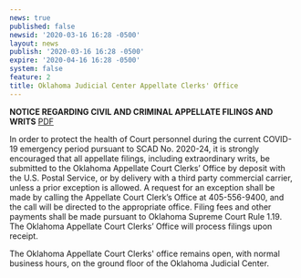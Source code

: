 ```yaml
---
news: true
published: false
newsid: '2020-03-16 16:28 -0500'
layout: news
publish: '2020-03-16 16:28 -0500'
expire: '2020-04-16 16:28 -0500'
system: false
feature: 2
title: Oklahoma Judicial Center Appellate Clerks' Office
---
```

**NOTICE REGARDING CIVIL AND CRIMINAL APPELLATE FILINGS AND WRITS** [PDF](http://www.oscn.net/notices/appellate-court-clerks-office.pdf)

In order to protect the health of Court personnel during the current COVID-19 emergency period pursuant to SCAD No. 2020-24, it is strongly encouraged that all appellate filings, including extraordinary writs, be submitted to the Oklahoma Appellate Court Clerks’ Office by deposit with the U.S. Postal Service, or by delivery with a third party commercial carrier, unless a prior exception is allowed.  A request for an exception shall be made by calling the Appellate Court Clerk’s Office at 405-556-9400, and the call will be directed to the appropriate office.  Filing fees and other payments shall be made pursuant to Oklahoma Supreme Court Rule 1.19.  The Oklahoma Appellate Court Clerks’ Office will process filings upon receipt.

The Oklahoma Appellate Court Clerks' office remains open, with normal business hours, on the ground floor of the Oklahoma Judicial Center.
